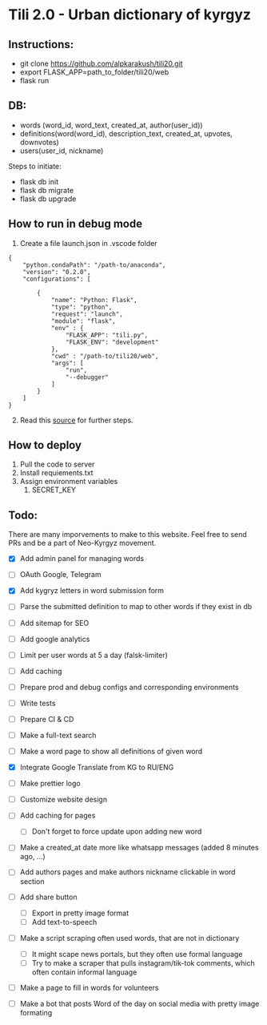 # Tili 2.0 - Urban dictionary of kyrgyz

## Instructions:
- git clone https://github.com/alpkarakush/tili20.git
- export FLASK_APP=path_to_folder/tili20/web
- flask run

## DB:
- words (word_id, word_text, created_at, author(user_id))
- definitions(word(word_id), description_text, created_at, upvotes, downvotes)
- users(user_id, nickname)

Steps to initiate:
- flask db init
- flask db migrate
- flask db upgrade

## How to run in debug mode
1. Create a file launch.json in .vscode folder
```
{
    "python.condaPath": "/path-to/anaconda",
    "version": "0.2.0",
    "configurations": [

        {
            "name": "Python: Flask",
            "type": "python",
            "request": "launch",
            "module": "flask",
            "env" : {
                "FLASK_APP": "tili.py",
                "FLASK_ENV": "development"
            },
            "cwd" : "/path-to/tili20/web",
            "args": [
                "run",
                "--debugger"
            ]
        }
    ]
}
```
2. Read this [source](https://code.visualstudio.com/docs/python/tutorial-flask#:~:text=Select%20the%20link%20and%20VS,object%20within%20the%20configuration%20array.) for further steps. 

## How to deploy
1. Pull the code to server
2. Install requiements.txt
3. Assign environment variables
   1. SECRET_KEY

## Todo:
There are many imporvements to make to this website. Feel free to send PRs and be a part of Neo-Kyrgyz movement.


* [x] Add admin panel for managing words
* [ ] OAuth Google, Telegram
* [x] Add kygryz letters in word submission form
* [ ] Parse the submitted definition to map to other words if they exist in db
* [ ] Add sitemap for SEO
* [ ] Add google analytics 
* [ ] Limit per user words at 5 a day (falsk-limiter)
* [ ] Add caching
* [ ] Prepare prod and debug configs and corresponding environments
* [ ] Write tests
* [ ] Prepare CI & CD
* [ ] Make a full-text search
* [ ] Make a word page to show all definitions of given word
* [x] Integrate Google Translate from KG to RU/ENG
* [ ] Make prettier logo
* [ ] Customize website design
* [ ] Add caching for pages
  * [ ] Don't forget to force update upon adding new word
* [ ] Make a created_at date more like whatsapp messages (added 8 minutes ago, ...) 
* [ ] Add authors pages and make authors nickname clickable in word section
* [ ] Add share button
  * [ ] Export in pretty image format
  * [ ] Add text-to-speech
* [ ] Make a script scraping often used words, that are not in dictionary
  * [ ] It might scape news portals, but they often use formal language
  * [ ] Try to make a scraper that pulls instagram/tik-tok comments, which often contain informal language
* [ ] Make a page to fill in words for volunteers
* [ ] Make a bot that posts Word of the day on social media with pretty image formating



